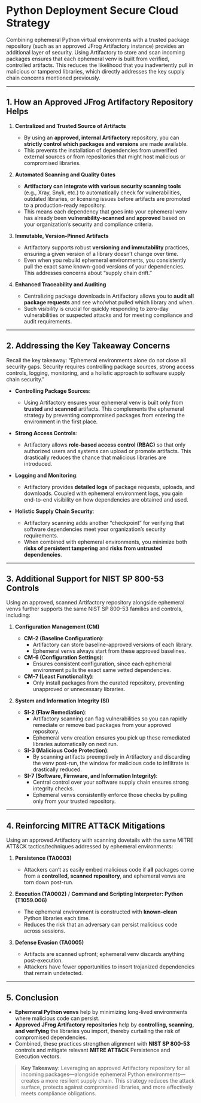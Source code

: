 # Python Deployment Secure Cloud Strategy

Combining ephemeral Python virtual environments with a trusted package repository (such as an approved JFrog Artifactory instance) provides an additional layer of security. Using Artifactory to store and scan incoming packages ensures that each ephemeral venv is built from verified, controlled artifacts. This reduces the likelihood that you inadvertently pull in malicious or tampered libraries, which directly addresses the key supply chain concerns mentioned previously.

---

## 1. How an Approved JFrog Artifactory Repository Helps

1. **Centralized and Trusted Source of Artifacts**  
   - By using an **approved, internal Artifactory** repository, you can **strictly control which packages and versions** are made available.  
   - This prevents the installation of dependencies from unverified external sources or from repositories that might host malicious or compromised libraries.

2. **Automated Scanning and Quality Gates**  
   - **Artifactory can integrate with various security scanning tools** (e.g., Xray, Snyk, etc.) to automatically check for vulnerabilities, outdated libraries, or licensing issues before artifacts are promoted to a production-ready repository.  
   - This means each dependency that goes into your ephemeral venv has already been **vulnerability-scanned** and **approved** based on your organization’s security and compliance criteria.

3. **Immutable, Version-Pinned Artifacts**  
   - Artifactory supports robust **versioning and immutability** practices, ensuring a given version of a library doesn’t change over time.  
   - Even when you rebuild ephemeral environments, you consistently pull the exact same known-good versions of your dependencies. This addresses concerns about “supply chain drift.”

4. **Enhanced Traceability and Auditing**  
   - Centralizing package downloads in Artifactory allows you to **audit all package requests** and see who/what pulled which library and when.  
   - Such visibility is crucial for quickly responding to zero-day vulnerabilities or suspected attacks and for meeting compliance and audit requirements.

---

## 2. Addressing the Key Takeaway Concerns

Recall the key takeaway: “Ephemeral environments alone do not close all security gaps. Security requires controlling package sources, strong access controls, logging, monitoring, and a holistic approach to software supply chain security.”

- **Controlling Package Sources**:  
  - Using Artifactory ensures your ephemeral venv is built only from **trusted** and **scanned** artifacts. This complements the ephemeral strategy by preventing compromised packages from entering the environment in the first place.

- **Strong Access Controls**:  
  - Artifactory allows **role-based access control (RBAC)** so that only authorized users and systems can upload or promote artifacts. This drastically reduces the chance that malicious libraries are introduced.

- **Logging and Monitoring**:  
  - Artifactory provides **detailed logs** of package requests, uploads, and downloads. Coupled with ephemeral environment logs, you gain end-to-end visibility on how dependencies are obtained and used.

- **Holistic Supply Chain Security**:  
  - Artifactory scanning adds another “checkpoint” for verifying that software dependencies meet your organization’s security requirements.  
  - When combined with ephemeral environments, you minimize both **risks of persistent tampering** and **risks from untrusted dependencies**.

---

## 3. Additional Support for NIST SP 800-53 Controls

Using an approved, scanned Artifactory repository alongside ephemeral venvs further supports the same NIST SP 800-53 families and controls, including:

1. **Configuration Management (CM)**  
   - **CM-2 (Baseline Configuration)**:  
     - Artifactory can store baseline-approved versions of each library.  
     - Ephemeral venvs always start from these approved baselines.  
   - **CM-6 (Configuration Settings)**:  
     - Ensures consistent configuration, since each ephemeral environment pulls the exact same vetted dependencies.  
   - **CM-7 (Least Functionality)**:  
     - Only install packages from the curated repository, preventing unapproved or unnecessary libraries.

2. **System and Information Integrity (SI)**  
   - **SI-2 (Flaw Remediation)**:  
     - Artifactory scanning can flag vulnerabilities so you can rapidly remediate or remove bad packages from your approved repository.  
     - Ephemeral venv creation ensures you pick up these remediated libraries automatically on next run.  
   - **SI-3 (Malicious Code Protection)**:  
     - By scanning artifacts preemptively in Artifactory and discarding the venv post-run, the window for malicious code to infiltrate is drastically reduced.  
   - **SI-7 (Software, Firmware, and Information Integrity)**:  
     - Central control over your software supply chain ensures strong integrity checks.  
     - Ephemeral venvs consistently enforce those checks by pulling only from your trusted repository.

---

## 4. Reinforcing MITRE ATT&CK Mitigations

Using an approved Artifactory with scanning dovetails with the same MITRE ATT&CK tactics/techniques addressed by ephemeral environments:

1. **Persistence (TA0003)**  
   - Attackers can’t as easily embed malicious code if **all** packages come from a **controlled, scanned repository**, and ephemeral venvs are torn down post-run.

2. **Execution (TA0002)** / **Command and Scripting Interpreter: Python (T1059.006)**  
   - The ephemeral environment is constructed with **known-clean** Python libraries each time.  
   - Reduces the risk that an adversary can persist malicious code across sessions.

3. **Defense Evasion (TA0005)**  
   - Artifacts are scanned upfront; ephemeral venv discards anything post-execution.  
   - Attackers have fewer opportunities to insert trojanized dependencies that remain undetected.

---

## 5. Conclusion

- **Ephemeral Python venvs** help by minimizing long-lived environments where malicious code can persist.  
- **Approved JFrog Artifactory repositories** help by **controlling, scanning, and verifying** the libraries you import, thereby curtailing the risk of compromised dependencies.  
- Combined, these practices strengthen alignment with **NIST SP 800-53** controls and mitigate relevant **MITRE ATT&CK** Persistence and Execution vectors.

> **Key Takeaway**: Leveraging an approved Artifactory repository for all incoming packages—alongside ephemeral Python environments—creates a more resilient supply chain. This strategy reduces the attack surface, protects against compromised libraries, and more effectively meets compliance obligations.

